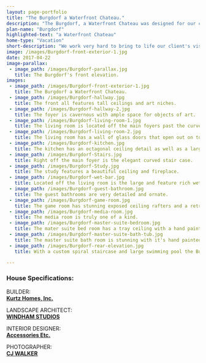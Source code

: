 ```yaml
---
layout: page-portfolio
title: "The Burgdorf a Waterfront Chateau."
description: "The Burgdorf, a Waterfront Chateau was designed for our clients to be reminiscent of northern Italian villas."
plan-name: "Burgdorf"
highlighted-text: "a Waterfront Chateau"
home-type: "Vacation"
short-description: "We work very hard to bring to life our client's vision. In this case the client had a beautiful location right on the water. What they wanted was a home that would make them feel as if they were on vacation. I blended modern design with traits from traditional northern Italian villas to give them something unique. The floor plan was specifically designed to take advantage of the great water views."
image: /images/Burgdorf-front-exterior-1.jpg
date: 2017-04-22
image-parallax:
 - image_path: /images/Burgdorf-parallax.jpg
   title: The Burgdorf's front elevation.
images:
 - image_path: /images/Burgdorf-front-exterior-1.jpg
   title: The Burgdorf a Waterfront Chateau.
 - image_path: /images/Burgdorf-hallway.jpg
   title: The front all features tall ceilings and art niches.
 - image_path: /images/Burgdorf-hallway-2.jpg
   title: The foyer is cavernous with ample space for objects of art.
 - image_path: /images/Burgdorf-living-room-1.jpg
   title: The living room is located off the main foyers past the curved stairs and features ornate ceilings and a fireplace.
 - image_path: /images/Burgdorf-living-room-2.jpg
   title: The living room has a wall of glass doors that open out on to the back patio.
 - image_path: /images/Burgdorf-kitchen.jpg
   title: The kitchen has an octagonal ceiling detail as well as a large central island.
 - image_path: /images/Burgdorf-Stairs.jpg
   title: Right off the main foyer is the elegant curved stair case.
 - image_path: /images/Burgdorf-Study.jpg
   title: The study features a beautiful ceiling and fireplace.
 - image_path: /images/Burgdorf-wet-bar.jpg
   title: Located off the living room is the large and feature rich wet bar.
 - image_path: /images/Burgdorf-guest-bathroom.jpg
   title: The guest bathrooms are very detailed and ornate.
 - image_path: /images/Burgdorf-game-room.jpg
   title: The game room has stunning exposed ceiling rafters and a retreating glass wall to the back patio.
 - image_path: /images/Burgdorf-media-room.jpg
   title: The media room is truly one of a kind.
 - image_path: /images/Burgdorf-master-suite-bedroom.jpg
   title: The mater suite bed room has a tray ceiling with a hand painted mural and private access to the back patio.
 - image_path: /images/Burgdorf-master-suite-bath-tub.jpg
   title: The master suite bath room is stunning with it's hand painted ceiling mural, large central soaking tub, and the walk-in shower.
 - image_path: /images/Burgdorf-rear-elevation.jpg
   title: With a custom spiral staircase and large swimming pool the Burgborf is at home right next to the water.

---
```

### House Specifications:

BUILDER:<br>
**[Kurtz Homes, Inc.](http://www.kurtzhomes.com "Kurtz Homes Naples proudly contributing to the Southwest Florida aesthetic for over thirty years.")**

LANDSCAPE ARCHITECT:<br>
**[WINDHAM STUDIOS](http://www.windhamstudio.com "WINDHAM STUDIOS")**

INTERIOR DESIGNER:<br>
**[Accessories Etc.](http://www.accetc.net "Accessories Etc. Design Group")**

PHOTOGRAPHER:<br>
**[CJ WALKER](http://www.cjwalker.com/ "CJ Walker Photographer")**
